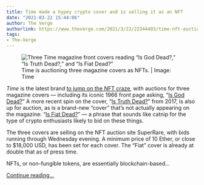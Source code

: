 ```yaml
---
title: Time made a hypey crypto cover and is selling it as an NFT
date: "2021-03-22 15:44:06"
author: The Verge
authorlink: https://www.theverge.com/2021/3/22/22344403/time-nft-auction-is-fiat-dead-cover
tags:
- The-Verge
---
```

<figure>
      <img alt="Three Time magazine front covers reading “Is God Dead?,” “Is Truth Dead?,” and “Is Fiat Dead?”" src="https://cdn.vox-cdn.com/thumbor/gSEwXEgfP2xr0EuuIbNNru24jyI=/150x0:1770x1080/1310x873/cdn.vox-cdn.com/uploads/chorus_image/image/69006233/IMG_6850.0.jpg" />
        <figcaption>Time is auctioning three magazine covers as NFTs. | Image: Time</figcaption>
    </figure>

  <p id="Vp4D1N"><em>Time</em> is the latest brand <a href="https://time.com/5948741/time-nft-covers/">to jump on the NFT craze</a>, with auctions for three magazine covers — including its iconic 1966 front page asking, “<a href="https://superrare.co/artwork-v2/time-is-god-dead-21612">Is God Dead?</a>” A more recent spin on the cover, “<a href="https://superrare.co/artwork-v2/time-is-truth-dead-21650">Is Truth Dead?</a>” from 2017, is also up for auction, as is a brand-new “cover” that’s not actually appearing on the magazine: “<a href="https://superrare.co/artwork-v2/time-is-fiat-dead-21652">Is Fiat Dead?</a>” — a phrase that sounds like catnip for the type of crypto enthusiasts likely to bid on these things.</p>
<p id="uusByy">The three covers are selling on the NFT auction site SuperRare, with bids running through Wednesday evening. A minimum price of 10 Ether, or close to $18,000 USD, has been set for each cover. The “Fiat” cover is already at double that as of press time.</p>
<div class="c-float-right"><div id="9yzmCS"><div data-anthem-component="aside:10374749"></div></div></div>
<p id="OWLYdr">NFTs, or non-fungible tokens, are essentially blockchain-based...</p>
  <p>
    <a href="https://www.theverge.com/2021/3/22/22344403/time-nft-auction-is-fiat-dead-cover">Continue reading&hellip;</a>
  </p>